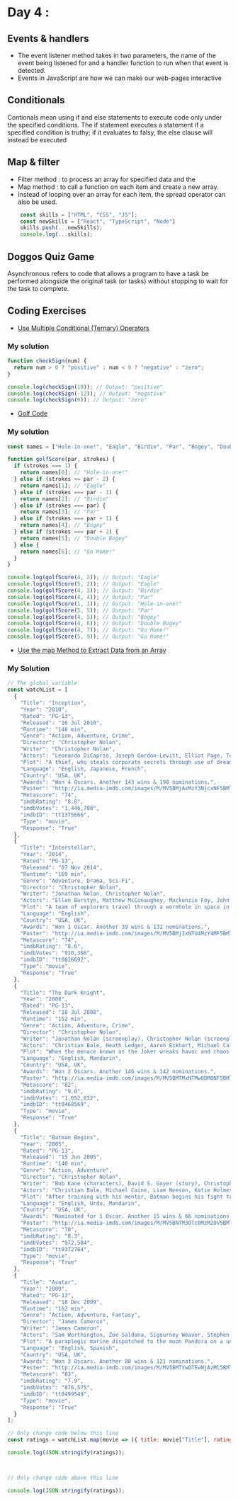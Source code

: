 # Day 4 : 
## Events & handlers

- The event listener method takes in two parameters, the name of the event being listened for and a handler function to run when that event is detected.
- Events in JavaScript are how we can make our web-pages interactive

## Conditionals
Contionals mean using if and else statements to execute code only under the specified conditions. The if statement executes a statement if a specified condition is truthy; if it evaluates to falsy, the else clause will instead be executed
## Map & filter
 - Filter method : to process an array for specified data and the 
 - Map method : to call a function on each item and create a new array.
- Instead of looping over an array for each item, the spread operator can also be used.
```javascript
    const skills = ["HTML", "CSS", "JS"];
    const newSkills = ["React", "TypeScript", "Node"]
    skills.push(...newSkills);
    console.log(...skills);
```
## Doggos Quiz Game

Asynchronous refers to code that allows a program to have a task be performed alongside the original task (or tasks) without stopping to wait for the task to complete.
## Coding Exercises
- [Use Multiple Conditional (Ternary) Operators
](https://www.freecodecamp.org/learn/javascript-algorithms-and-data-structures/basic-javascript/use-multiple-conditional-ternary-operators)
### My solution
```javascript
function checkSign(num) {
  return num > 0 ? "positive" : num < 0 ? "negative" : "zero";
}

console.log(checkSign(10)); // Output: "positive"
console.log(checkSign(-12)); // Output: "negative"
console.log(checkSign(0)); // Output: "zero"

```
- [Golf Code
](https://www.freecodecamp.org/learn/javascript-algorithms-and-data-structures/basic-javascript/golf-code)
### My solution

```javascript
const names = ["Hole-in-one!", "Eagle", "Birdie", "Par", "Bogey", "Double Bogey", "Go Home!"];

function golfScore(par, strokes) {
  if (strokes === 1) {
    return names[0]; // "Hole-in-one!"
  } else if (strokes <= par - 2) {
    return names[1]; // "Eagle"
  } else if (strokes === par - 1) {
    return names[2]; // "Birdie"
  } else if (strokes === par) {
    return names[3]; // "Par"
  } else if (strokes === par + 1) {
    return names[4]; // "Bogey"
  } else if (strokes === par + 2) {
    return names[5]; // "Double Bogey"
  } else {
    return names[6]; // "Go Home!"
  }
}

console.log(golfScore(4, 2)); // Output: "Eagle"
console.log(golfScore(5, 2)); // Output: "Eagle"
console.log(golfScore(4, 3)); // Output: "Birdie"
console.log(golfScore(4, 4)); // Output: "Par"
console.log(golfScore(1, 1)); // Output: "Hole-in-one!"
console.log(golfScore(5, 5)); // Output: "Par"
console.log(golfScore(4, 5)); // Output: "Bogey"
console.log(golfScore(4, 6)); // Output: "Double Bogey"
console.log(golfScore(4, 7)); // Output: "Go Home!"
console.log(golfScore(5, 9)); // Output: "Go Home!"

```
- [Use the map Method to Extract Data from an Array
](https://www.freecodecamp.org/learn/javascript-algorithms-and-data-structures/functional-programming/use-the-map-method-to-extract-data-from-an-array)
### My Solution 
```javascript
// The global variable
const watchList = [
  {
    "Title": "Inception",
    "Year": "2010",
    "Rated": "PG-13",
    "Released": "16 Jul 2010",
    "Runtime": "148 min",
    "Genre": "Action, Adventure, Crime",
    "Director": "Christopher Nolan",
    "Writer": "Christopher Nolan",
    "Actors": "Leonardo DiCaprio, Joseph Gordon-Levitt, Elliot Page, Tom Hardy",
    "Plot": "A thief, who steals corporate secrets through use of dream-sharing technology, is given the inverse task of planting an idea into the mind of a CEO.",
    "Language": "English, Japanese, French",
    "Country": "USA, UK",
    "Awards": "Won 4 Oscars. Another 143 wins & 198 nominations.",
    "Poster": "http://ia.media-imdb.com/images/M/MV5BMjAxMzY3NjcxNF5BMl5BanBnXkFtZTcwNTI5OTM0Mw@@._V1_SX300.jpg",
    "Metascore": "74",
    "imdbRating": "8.8",
    "imdbVotes": "1,446,708",
    "imdbID": "tt1375666",
    "Type": "movie",
    "Response": "True"
  },
  {
    "Title": "Interstellar",
    "Year": "2014",
    "Rated": "PG-13",
    "Released": "07 Nov 2014",
    "Runtime": "169 min",
    "Genre": "Adventure, Drama, Sci-Fi",
    "Director": "Christopher Nolan",
    "Writer": "Jonathan Nolan, Christopher Nolan",
    "Actors": "Ellen Burstyn, Matthew McConaughey, Mackenzie Foy, John Lithgow",
    "Plot": "A team of explorers travel through a wormhole in space in an attempt to ensure humanity's survival.",
    "Language": "English",
    "Country": "USA, UK",
    "Awards": "Won 1 Oscar. Another 39 wins & 132 nominations.",
    "Poster": "http://ia.media-imdb.com/images/M/MV5BMjIxNTU4MzY4MF5BMl5BanBnXkFtZTgwMzM4ODI3MjE@._V1_SX300.jpg",
    "Metascore": "74",
    "imdbRating": "8.6",
    "imdbVotes": "910,366",
    "imdbID": "tt0816692",
    "Type": "movie",
    "Response": "True"
  },
  {
    "Title": "The Dark Knight",
    "Year": "2008",
    "Rated": "PG-13",
    "Released": "18 Jul 2008",
    "Runtime": "152 min",
    "Genre": "Action, Adventure, Crime",
    "Director": "Christopher Nolan",
    "Writer": "Jonathan Nolan (screenplay), Christopher Nolan (screenplay), Christopher Nolan (story), David S. Goyer (story), Bob Kane (characters)",
    "Actors": "Christian Bale, Heath Ledger, Aaron Eckhart, Michael Caine",
    "Plot": "When the menace known as the Joker wreaks havoc and chaos on the people of Gotham, the caped crusader must come to terms with one of the greatest psychological tests of his ability to fight injustice.",
    "Language": "English, Mandarin",
    "Country": "USA, UK",
    "Awards": "Won 2 Oscars. Another 146 wins & 142 nominations.",
    "Poster": "http://ia.media-imdb.com/images/M/MV5BMTMxNTMwODM0NF5BMl5BanBnXkFtZTcwODAyMTk2Mw@@._V1_SX300.jpg",
    "Metascore": "82",
    "imdbRating": "9.0",
    "imdbVotes": "1,652,832",
    "imdbID": "tt0468569",
    "Type": "movie",
    "Response": "True"
  },
  {
    "Title": "Batman Begins",
    "Year": "2005",
    "Rated": "PG-13",
    "Released": "15 Jun 2005",
    "Runtime": "140 min",
    "Genre": "Action, Adventure",
    "Director": "Christopher Nolan",
    "Writer": "Bob Kane (characters), David S. Goyer (story), Christopher Nolan (screenplay), David S. Goyer (screenplay)",
    "Actors": "Christian Bale, Michael Caine, Liam Neeson, Katie Holmes",
    "Plot": "After training with his mentor, Batman begins his fight to free crime-ridden Gotham City from the corruption that Scarecrow and the League of Shadows have cast upon it.",
    "Language": "English, Urdu, Mandarin",
    "Country": "USA, UK",
    "Awards": "Nominated for 1 Oscar. Another 15 wins & 66 nominations.",
    "Poster": "http://ia.media-imdb.com/images/M/MV5BNTM3OTc0MzM2OV5BMl5BanBnXkFtZTYwNzUwMTI3._V1_SX300.jpg",
    "Metascore": "70",
    "imdbRating": "8.3",
    "imdbVotes": "972,584",
    "imdbID": "tt0372784",
    "Type": "movie",
    "Response": "True"
  },
  {
    "Title": "Avatar",
    "Year": "2009",
    "Rated": "PG-13",
    "Released": "18 Dec 2009",
    "Runtime": "162 min",
    "Genre": "Action, Adventure, Fantasy",
    "Director": "James Cameron",
    "Writer": "James Cameron",
    "Actors": "Sam Worthington, Zoe Saldana, Sigourney Weaver, Stephen Lang",
    "Plot": "A paraplegic marine dispatched to the moon Pandora on a unique mission becomes torn between following his orders and protecting the world he feels is his home.",
    "Language": "English, Spanish",
    "Country": "USA, UK",
    "Awards": "Won 3 Oscars. Another 80 wins & 121 nominations.",
    "Poster": "http://ia.media-imdb.com/images/M/MV5BMTYwOTEwNjAzMl5BMl5BanBnXkFtZTcwODc5MTUwMw@@._V1_SX300.jpg",
    "Metascore": "83",
    "imdbRating": "7.9",
    "imdbVotes": "876,575",
    "imdbID": "tt0499549",
    "Type": "movie",
    "Response": "True"
  }
];

// Only change code below this line
const ratings = watchList.map(movie => ({ title: movie["Title"], rating: movie["imdbRating"] }));

console.log(JSON.stringify(ratings));



// Only change code above this line

console.log(JSON.stringify(ratings));
```